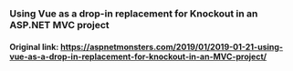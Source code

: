 ### Using Vue as a drop-in replacement for Knockout in an ASP.NET MVC project

#### Original link: https://aspnetmonsters.com/2019/01/2019-01-21-using-vue-as-a-drop-in-replacement-for-knockout-in-an-MVC-project/

